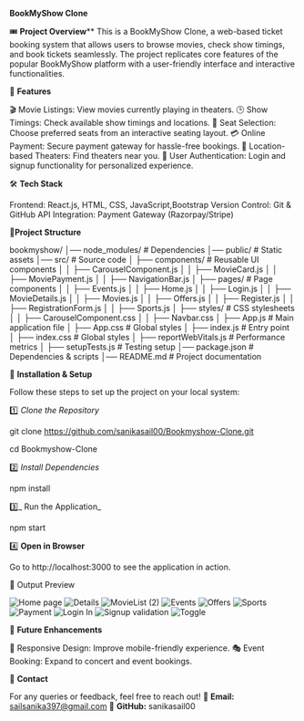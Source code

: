
**BookMyShow Clone**

🎟️ **Project Overview****
This is a BookMyShow Clone, a web-based ticket booking system that allows users to browse movies, check show timings, and book tickets seamlessly. The project replicates core features of the popular BookMyShow platform with a user-friendly interface and interactive functionalities.

🚀 **Features**

🎬 Movie Listings: View movies currently playing in theaters.
🕒 Show Timings: Check available show timings and locations.
🎫 Seat Selection: Choose preferred seats from an interactive seating layout.
💳 Online Payment: Secure payment gateway for hassle-free bookings.
📍 Location-based Theaters: Find theaters near you.
📝 User Authentication: Login and signup functionality for personalized experience.

🛠️ **Tech Stack**

Frontend: React.js, HTML, CSS, JavaScript,Bootstrap
Version Control: Git & GitHub
API Integration: Payment Gateway (Razorpay/Stripe)

📂**Project Structure**

bookmyshow/
│── node_modules/          # Dependencies
│── public/                # Static assets
│── src/                   # Source code
│   ├── components/        # Reusable UI components
│   │   ├── CarouselComponent.js
│   │   ├── MovieCard.js
│   │   ├── MoviePayment.js
│   │   ├── NavigationBar.js
│   ├── pages/             # Page components
│   │   ├── Events.js
│   │   ├── Home.js
│   │   ├── Login.js
│   │   ├── MovieDetails.js
│   │   ├── Movies.js
│   │   ├── Offers.js
│   │   ├── Register.js
│   │   ├── RegistrationForm.js
│   │   ├── Sports.js
│   ├── styles/            # CSS stylesheets
│   │   ├── CarouselComponent.css
│   │   ├── Navbar.css
│   ├── App.js             # Main application file
│   ├── App.css            # Global styles
│   ├── index.js           # Entry point
│   ├── index.css          # Global styles
│   ├── reportWebVitals.js # Performance metrics
│   ├── setupTests.js      # Testing setup
│── package.json           # Dependencies & scripts
│── README.md              # Project documentation

🚀 **Installation & Setup**

Follow these steps to set up the project on your local system:

1️⃣ _Clone the Repository_

git clone https://github.com/sanikasail00/Bookmyshow-Clone.git

cd Bookmyshow-Clone

2️⃣ _Install Dependencies_

npm install

3️⃣_ Run the Application_

npm start

4️⃣ **Open in Browser**

Go to http://localhost:3000 to see the application in action.

🎥 Output Preview

![Home page](https://github.com/user-attachments/assets/6e736538-b6f9-4497-b197-81c66bfef789)
![Details](https://github.com/user-attachments/assets/15a519ed-1047-41a3-a629-ca3c5dbdcb97)
![MovieList (2)](https://github.com/user-attachments/assets/f4efb72e-1b79-4b5f-a185-590cc25cd0c9)
![Events](https://github.com/user-attachments/assets/0bee7345-8fa5-4051-ad11-27a3540b28c9)
![Offers](https://github.com/user-attachments/assets/657bcd9b-f071-4113-b67b-30296e68f20c)
![Sports](https://github.com/user-attachments/assets/ba34b1a2-169b-4689-a3d5-2fa2586183a9)
![Payment](https://github.com/user-attachments/assets/4cd1deb1-eb53-4bcd-9678-a11533569225)
![Login In](https://github.com/user-attachments/assets/7b54e0b6-50f8-434e-8113-797662dee308)
![Signup validation](https://github.com/user-attachments/assets/2cf41ee6-2534-4c04-a6b2-928da320d4c1)
![Toggle](https://github.com/user-attachments/assets/2695f91a-7d20-4f93-bd55-5d573a4c9878)


📌 **Future Enhancements**

📱 Responsive Design: Improve mobile-friendly experience.
🎭 Event Booking: Expand to concert and event bookings.

💬 **Contact**

For any queries or feedback, feel free to reach out! 📧 **Email:** sailsanika397@gmail.com 🔗 **GitHub:** sanikasail00
